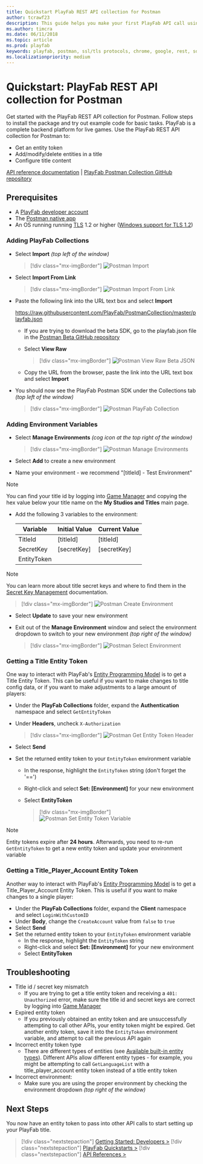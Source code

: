 ```yaml
---
title: Quickstart PlayFab REST API collection for Postman
author: tcrawf23
description: This guide helps you make your first PlayFab API call using Postman.
ms.author: timcra
ms.date: 06/11/2018
ms.topic: article
ms.prod: playfab
keywords: playfab, postman, ssl/tls protocols, chrome, google, rest, sdk, api
ms.localizationpriority: medium
---
```


# Quickstart: PlayFab REST API collection for Postman

Get started with the PlayFab REST API collection for Postman. Follow steps to install the package and try out example code for basic tasks. PlayFab is a complete backend platform for live games. Use the PlayFab REST API collection for Postman to:

- Get an entity token
- Add/modify/delete entities in a title
- Configure title content

[API reference documentation](https://docs.microsoft.com/gaming/playfab/api-references/) | [PlayFab Postman Collection GitHub repository](https://github.com/PlayFab/PostmanCollection)

## Prerequisites

- A [PlayFab developer account](https://developer.playfab.com/sign-up)
- The [Postman native app](https://www.getpostman.com/)
- An OS running running [TLS](https://docs.microsoft.com/windows/win32/secauthn/transport-layer-security-protocol) 1.2 or higher ([Windows support for TLS 1.2](https://docs.microsoft.com/dotnet/framework/network-programming/tls#support-for-tls-12))

### Adding PlayFab Collections

- Select **Import** *(top left of the window)*

  > [!div class="mx-imgBorder"]
  > ![Postman Import](./media/tutorials/postman-new-import.png "Postman Import")
- Select **Import From Link**

  > [!div class="mx-imgBorder"]
  > ![Postman Import From Link](./media/tutorials/postman-new-import-from-link.png "Postman Import From Link")
- Paste the following link into the URL text box and select **Import**

    https://raw.githubusercontent.com/PlayFab/PostmanCollection/master/playfab.json

  - If you are trying to download the beta SDK, go to the playfab.json file in the [Postman Beta GitHub repository](https://github.com/PlayFab/PostmanBeta/blob/master/playfab.json)
  - Select **View Raw**

    > [!div class="mx-imgBorder"]
    > ![Postman View Raw Beta JSON](./media/tutorials/postman-new-view-raw-beta.png "Postman View Raw Beta JSON")
  - Copy the URL from the browser, paste the link into the URL text box and select **Import**
- You should now see the PlayFab Postman SDK under the Collections tab *(top left of the window)*

  > [!div class="mx-imgBorder"]
  > ![Postman PlayFab Collection](./media/tutorials/postman-new-playfab-collection.png "Postman PlayFab Collection")

### Adding Environment Variables

- Select **Manage Environments** *(cog icon at the top right of the window)*

  > [!div class="mx-imgBorder"]
  > ![Postman Manage Environments](./media/tutorials/postman-new-manage-environments.png "Postman Manage Environments")
- Select **Add** to create a new environment
- Name your environment - we recommend "[titleId] - Test Environment"

> [!NOTE]
> You can find your title id by logging into [Game Manager](https://developer.playfab.com/en-us/my-games) and copying the hex value below your title name on the **My Studios and Titles** main page.

- Add the following 3 variables to the environment:

  | Variable    | Initial Value  | Current Value |
  | ----------- | -------------- | ------------- |
  | TitleId     | [titleId]      | [titleId]     |
  | SecretKey   | [secretKey]    | [secretKey]   |
  | EntityToken |                |               |

> [!NOTE]
> You can learn more about title secret keys and where to find them in the [Secret Key Management](https://docs.microsoft.com/gaming/playfab/features/config/gamemanager/secret-key-management) documentation.

  > [!div class="mx-imgBorder"]
  > ![Postman Create Environment](./media/tutorials/postman-new-create-environment.png "Postman Create Environment")

- Select **Update** to save your new environment
- Exit out of the **Manage Environment** window and select the environment dropdown to switch to your new environment *(top right of the window)*

  > [!div class="mx-imgBorder"]
  > ![Postman Select Environment](./media/tutorials/postman-new-select-environment.png "Postman Select Environment")

### Getting a Title Entity Token

One way to interact with PlayFab's [Entity Programming Model](https://docs.microsoft.com/gaming/playfab/features/data/entities/) is to get a Title Entity Token. This can be useful if you want to make changes to title config data, or if you want to make adjustments to a large amount of players:

- Under the **PlayFab Collections** folder, expand the **Authentication** namespace and select `GetEntityToken`
- Under **Headers**, uncheck `X-Authorization`
  
  > [!div class="mx-imgBorder"]
  > ![Postman Get Entity Token Header](./media/tutorials/postman-new-get-entity-token-header.png "Postman Get Entity Token Header")
- Select **Send**
- Set the returned entity token to your `EntityToken` environment variable
  - In the response, highlight the `EntityToken` string (don't forget the '==')
  - Right-click and select **Set: [Environment]** for your new environment
  - Select **EntityToken**
  
    > [!div class="mx-imgBorder"]
    > ![Postman Set Entity Token Variable](./media/tutorials/postman-new-set-entity-token-variable.png "Postman Set Entity Token Variable")

> [!NOTE]
> Entity tokens expire after **24 hours**. Afterwards, you need to re-run `GetEntityToken` to get a new entity token and update your environment variable

### Getting a Title_Player_Account Entity Token

Another way to interact with PlayFab's [Entity Programming Model](https://docs.microsoft.com/gaming/playfab/features/data/entities/) is to get a Title_Player_Account Entity Token. This is useful if you want to make changes to a single player:

- Under the **PlayFab Collections** folder, expand the **Client** namespace and select `LoginWithCustomID`
- Under **Body**, change the `CreateAccount` value from `false` to `true`
- Select **Send**
- Set the returned entity token to your `EntityToken` environment variable
  - In the response, highlight the `EntityToken` string
  - Right-click and select **Set: [Environment]** for your new environment
  - Select **EntityToken**

## Troubleshooting

- Title id / secret key mismatch
  - If you are trying to get a title entity token and receiving a `401: Unauthorized` error, make sure the title id and secret keys are correct by logging into [Game Manager](https://developer.playfab.com/en-us/my-games)
- Expired entity token
  - If you previously obtained an entity token and are unsuccessfully attempting to call other APIs, your entity token might be expired. Get another entity token, save it into the `EntityToken` environment variable, and attempt to call the previous API again
- Incorrect entity token type
  - There are different types of entities (see [Available built-in entity types](https://docs.microsoft.com/gaming/playfab/features/data/entities/available-built-in-entity-types)). Different APIs allow different entity types - for example, you might be attempting to call `GetLanguageList` with a title_player_account entity token instead of a title entity token 
- Incorrect environment:
  - Make sure you are using the proper environment by checking the environment dropdown *(top right of the window)*

## Next Steps

You now have an entity token to pass into other API calls to start setting up your PlayFab title.

> [!div class="nextstepaction"]
> [Getting Started: Developers >](https://docs.microsoft.com/gaming/playfab/personas/developer)
> [!div class="nextstepaction"]
> [PlayFab Quickstarts >](https://docs.microsoft.com/gaming/playfab/index#pivot=documentation&panel=quickstarts)
> [!div class="nextstepaction"]
> [API References >](https://docs.microsoft.com/gaming/playfab/api-references/)
